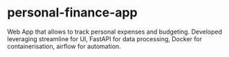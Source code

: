 # personal-finance-app
Web App that allows to track personal expenses and budgeting. Developed leveraging streamline for UI, FastAPI  for data processing, Docker for containerisation, airflow for automation. 

